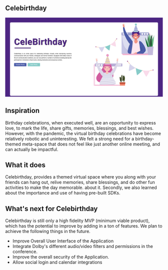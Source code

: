 ## Celebirthday
![Celebirthday Banner](./assets/celebirthday.png)
## Inspiration
Birthday celebrations, when executed well, are an opportunity to express love, to mark the life, share gifts, memories, blessings, and best wishes. However, with the pandemic, the virtual birthday celebrations have become relatively robotic and uninteresting. We felt a strong need for a birthday-themed meta-space that does not feel like just another online meeting, and can actually be impactful.

## What it does
 Celebirthday, provides a themed virtual space where you along with your friends can hang out, relive memories, share blessings, and do other fun activities to make the day memorable.
 about it. Secondly, we also learned about the importance and use of having pre-built SDKs. 

## What's next for Celebirthday
Celebirthday is still only a high fidelity MVP (minimum viable product), which has the potential to improve by adding in a ton of features.
We plan to achieve the following things in the future.
- Improve Overall User Interface of the Application
- Integrate Dolby's different audio/video filters and permissions in the conference. 
- Improve the overall security of the Application.
- Allow social login and calendar integrations